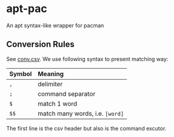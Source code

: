 # apt-pac

An apt syntax-like wrapper for pacman

## Conversion Rules

See [conv.csv](https://github.com/KevinZonda/apt-pac/blob/master/conv.csv).
We use following syntax to present matching way:

| Symbol | Meaning |
| :-- | :-- |
| `,` | delimiter |
| `;` | command separator |
| `$` | match 1 word |
| `$$` | match many words, i.e. `[word]` |

The first line is the csv header but also is the command excutor.
